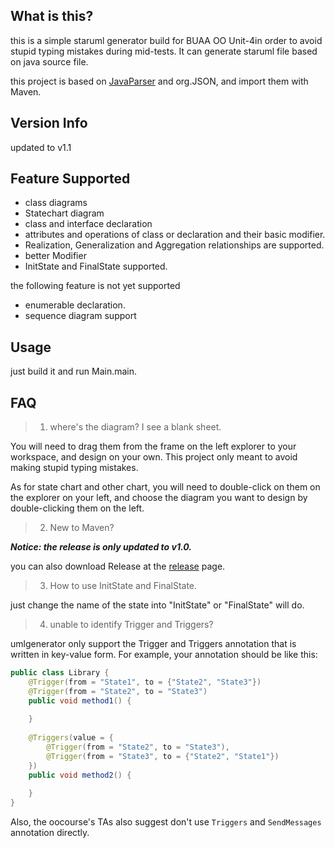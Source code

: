 ## What is this?

this is a simple staruml generator build for BUAA OO Unit-4in order to avoid stupid 
typing mistakes during mid-tests. It can generate staruml file based on java source 
file.

this project is based on [JavaParser](https://github.com/javaparser/javaparser) and org.JSON, and import them with Maven.

## Version Info

updated to v1.1

## Feature Supported

- class diagrams
- Statechart diagram
- class and interface declaration
- attributes and operations of class or declaration and their basic modifier.
- Realization, Generalization and Aggregation relationships are supported.
- better Modifier
- InitState and FinalState supported. 

the following feature is not yet supported
- enumerable declaration.
- sequence diagram support

## Usage

just build it and run Main.main.

## FAQ

> 1. where's the diagram? I see a blank sheet.

You will need to drag them from the frame on the left explorer to your workspace, 
and design on your own. This project only meant to avoid making stupid
typing mistakes. 

As for state chart and other chart, you will need to double-click on them on the
explorer on your left, and choose the diagram you want to design by double-clicking
them on the left.

> 2. New to Maven?

***Notice: the release is only updated to v1.0.***

you can also download Release at the [release](https://github.com/Squirrel7ang/Simple-Staruml-Generater/releases) page. 

> 3. How to use InitState and FinalState. 

just change the name of the state into "InitState" or "FinalState" will do. 

> 4. unable to identify Trigger and Triggers?

umlgenerator only support the Trigger and Triggers annotation that is written in 
key-value form. For example, your annotation should be like this:

```java
public class Library {
    @Trigger(from = "State1", to = {"State2", "State3"})
    @Trigger(from = "State2", to = "State3")
    public void method1() {
        
    }
    
    @Triggers(value = {
        @Trigger(from = "State2", to = "State3"),
        @Trigger(from = "State3", to = {"State2", "State1"})
    })
    public void method2() {
        
    }
}
```

Also, the oocourse's TAs also suggest don't use `Triggers` and `SendMessages` 
annotation directly.
